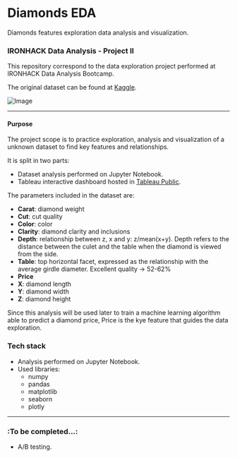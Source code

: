 # Diamonds EDA
Diamonds features exploration data analysis and visualization.

### IRONHACK Data Analysis - Project II

This repository correspond to the data exploration project performed at IRONHACK Data Analysis Bootcamp.

The original dataset can be found at [Kaggle](https://www.kaggle.com/shivam2503/diamonds).

![Image](https://media.tiffany.com/is/image/tiffanydm/GuideToDiamonds_LP_Hero_Desktop_v2-2?$tile$&wid=2992)

---
#### **Purpose**

The project scope is to practice exploration, analysis and visualization of a unknown dataset to find key features and relationships.

It is split in two parts:
   * Dataset analysis performed on Jupyter Notebook.
   * Tableau interactive dashboard hosted in [Tableau Public](https://public.tableau.com/profile/pablo5039#!/vizhome/Diamonds_15959547286880/Dashboard15?publish=yes).

The parameters included in the dataset are:

* **Carat**:  diamond weight
* **Cut**:  cut quality
* **Color**:  color
* **Clarity**:  diamond clarity and inclusions
* **Depth**:  relationship between z, x and y: z/mean(x+y). Depth refers to the distance between the culet and the table when the diamond is viewed from the side.
* **Table**:  top horizontal facet, expressed as the relationship with the average girdle diameter. Excellent quality -> 52-62% 
* **Price**  
* **X**:  diamond length
* **Y**:  diamond width
* **Z**:  diamond height

Since this analysis will be used later to train a machine learning algorithm able to predict a diamond price,
Price is the kye feature that guides the data exploration.

### **Tech stack**

- Analysis performed on Jupyter Notebook.
- Used libraries:
    - numpy
    - pandas
    - matplotlib
    - seaborn
    - plotly
      
---
### **:To be completed...:**
- A/B testing.
